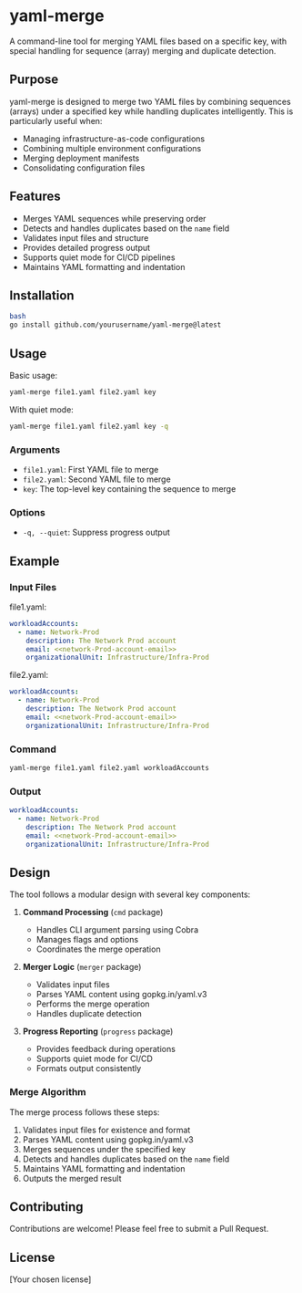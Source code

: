 # yaml-merge

A command-line tool for merging YAML files based on a specific key, with special handling for sequence (array) merging and duplicate detection.

## Purpose

yaml-merge is designed to merge two YAML files by combining sequences (arrays) under a specified key while handling duplicates intelligently. This is particularly useful when:

- Managing infrastructure-as-code configurations
- Combining multiple environment configurations
- Merging deployment manifests
- Consolidating configuration files

## Features

- Merges YAML sequences while preserving order
- Detects and handles duplicates based on the `name` field
- Validates input files and structure
- Provides detailed progress output
- Supports quiet mode for CI/CD pipelines
- Maintains YAML formatting and indentation

## Installation

```bash
bash
go install github.com/yourusername/yaml-merge@latest
```

## Usage

Basic usage:

```bash
yaml-merge file1.yaml file2.yaml key
```
With quiet mode:

```bash
yaml-merge file1.yaml file2.yaml key -q
```

### Arguments

- `file1.yaml`: First YAML file to merge
- `file2.yaml`: Second YAML file to merge
- `key`: The top-level key containing the sequence to merge

### Options

- `-q, --quiet`: Suppress progress output

## Example

### Input Files

file1.yaml:
```yaml
workloadAccounts:
  - name: Network-Prod
    description: The Network Prod account
    email: <<network-Prod-account-email>>
    organizationalUnit: Infrastructure/Infra-Prod
```

file2.yaml:
```yaml
workloadAccounts:
  - name: Network-Prod
    description: The Network Prod account
    email: <<network-Prod-account-email>>
    organizationalUnit: Infrastructure/Infra-Prod
```

### Command

```bash
yaml-merge file1.yaml file2.yaml workloadAccounts
```

### Output

```yaml
workloadAccounts:
  - name: Network-Prod
    description: The Network Prod account
    email: <<network-Prod-account-email>>
    organizationalUnit: Infrastructure/Infra-Prod
```


## Design

The tool follows a modular design with several key components:

1. **Command Processing** (`cmd` package)
   - Handles CLI argument parsing using Cobra
   - Manages flags and options
   - Coordinates the merge operation

2. **Merger Logic** (`merger` package)
   - Validates input files
   - Parses YAML content using gopkg.in/yaml.v3
   - Performs the merge operation
   - Handles duplicate detection

3. **Progress Reporting** (`progress` package)
   - Provides feedback during operations
   - Supports quiet mode for CI/CD
   - Formats output consistently

### Merge Algorithm

The merge process follows these steps:

1. Validates input files for existence and format
2. Parses YAML content using gopkg.in/yaml.v3
3. Merges sequences under the specified key
4. Detects and handles duplicates based on the `name` field
5. Maintains YAML formatting and indentation
6. Outputs the merged result

## Contributing

Contributions are welcome! Please feel free to submit a Pull Request.

## License

[Your chosen license]
